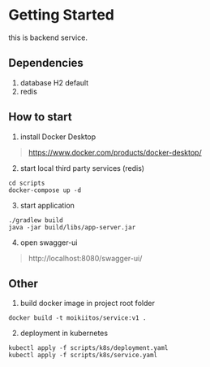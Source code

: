 
# Getting Started
this is backend service.

## Dependencies

1. database H2 default
2. redis

## How to start

1. install Docker Desktop
> https://www.docker.com/products/docker-desktop/

2. start local third party services (redis)
```shell
cd scripts 
docker-compose up -d
```
3. start application
```shell
./gradlew build
java -jar build/libs/app-server.jar
```

4. open swagger-ui  
> http://localhost:8080/swagger-ui/ 

## Other 
1. build docker image
in project root folder
```shell
docker build -t moikiitos/service:v1 .
```

2. deployment in kubernetes
```shell
kubectl apply -f scripts/k8s/deployment.yaml
kubectl apply -f scripts/k8s/service.yaml
```